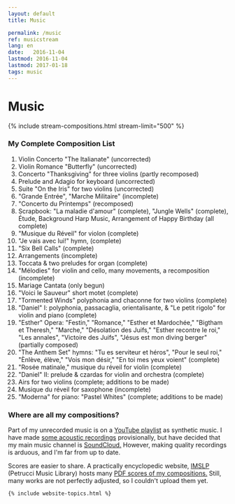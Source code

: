 ```yaml
---
layout: default
title: Music

permalink: /music
ref: musicstream
lang: en
date:   2016-11-04
lastmod: 2016-11-04
lastmod: 2017-01-18
tags: music
---
```

<div class="page-feed">
  <h1>Music</h1>

  {% include stream-compositions.html stream-limit="500" %}
  
  <h3>My Complete Composition List</h3>
  <ol>
    <li>Violin Concerto "The Italianate" (uncorrected)</li>
    <li>Violin Romance "Butterfly" (uncorrected)</li>
    <li>Concerto "Thanksgiving" for three violins (partly recomposed)</li>
    <li>Prelude and Adagio for keyboard (uncorrected)</li>
    <li>Suite "On the Iris" for two violins (uncorrected)</li>
    <li>"Grande Entrée", "Marche Militaire" (incomplete)</li>
    <li>"Concerto du Printemps" (recomposed)</li>
    <li>Scrapbook: "La maladie d'amour" (complete), "Jungle Wells" (complete), Étude, Background Harp Music, Arrangement of Happy Birthday (all complete)</li>
    <li>"Musique du Réveil" for violon (complete)</li>
    <li>"Je vais avec lui!" hymn, (complete)</li>
    <li>"Six Bell Calls" (complete)</li>
    <li>Arrangements (incomplete)</li>
    <li>Toccata & two preludes for organ (complete)</li>
    <li>"Mélodies" for violin and cello, many movements, a recomposition (incomplete)</li>
    <li>Mariage Cantata (only begun)</li>
    <li>"Voici le Sauveur" short motet (complete)</li>
    <li>"Tormented Winds" polyphonia and chaconne for two violins (complete)</li>
    <li>"Daniel" I: polyphonia, passacaglia, orientalisante, & "Le petit rigolo" for violin and piano (complete)</li>
    <li>"Esther" Opera: "Festin," "Romance," "Esther et Mardochée," "Bigtham et Theresh," "Marche," "Désolation des Juifs," "Esther recontre le roi," "Les annales", "Victoire des Juifs", "Jésus est mon diving berger" (partially composed)</li>
    <li>"The Anthem Set" hymns: "Tu es serviteur et héros", "Pour le seul roi," "Ènlève, élève," "Vois mon désir," "En toi mes yeux voient" (complete)</li>
    <li>"Rosée matinale," musique du réveil for violin (complete)</li>
    <li>"Daniel" II: prelude & czardas for violin and orchestra (complete)</li>
    <li>Airs for two violins (complete; additions to be made)</li>
    <li>Musique du réveil for saxophone (incomplete)</li>
    <li>"Moderna" for piano: "Pastel Whites" (complete; additions to be made)</li>
  </ol>
  
  <h3>Where are all my compositions?</h3>
  <p>Part of my unrecorded music is on a <a href='https://www.youtube.com/playlist?list=PLq7M1cOtTjn1BImrylaY0UZBiIeZLwCFj' target='_new'>YouTube playlist</a> as synthetic music. I have made <a href='https://www.youtube.com/playlist?list=PLq7M1cOtTjn1R6N4nmiBULc8Qnh3toCkW' target='_new'>some acoustic recordings</a> provisionally, but have decided that my main music channel is <a href='https://soundcloud.com/denisglabrecque' target='_new'>SoundCloud.</a> However, making quality recordings is arduous, and I'm far from up to date.</p><p>Scores are easier to share. A practically encyclopedic website, <a href='http://www.imslp.org/wiki/Category:Labrecque,_Denis_G.'>IMSLP</a> (Petrucci Music Library) hosts many <a href='http://www.imslp.org/wiki/Category:Labrecque,_Denis_G.' target='_new'>PDF scores of my compositions.</a> Still, many works are not perfectly adjusted, so I couldn't upload them yet.</p>
  
    {% include website-topics.html %}

</div>
